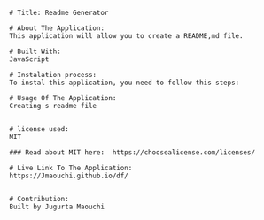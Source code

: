 
    # Title: Readme Generator

    # About The Application:
    This application will allow you to create a README,md file.

    # Built With:
    JavaScript
    
    # Instalation process:
    To instal this application, you need to follow this steps: 

    # Usage Of The Application:
    Creating s readme file
     

    # license used: 
    MIT

    ### Read about MIT here:  https://choosealicense.com/licenses/ 

    # Live Link To The Application:  
    https://Jmaouchi.github.io/df/
    
    
    # Contribution:
    Built by Jugurta Maouchi 
    
